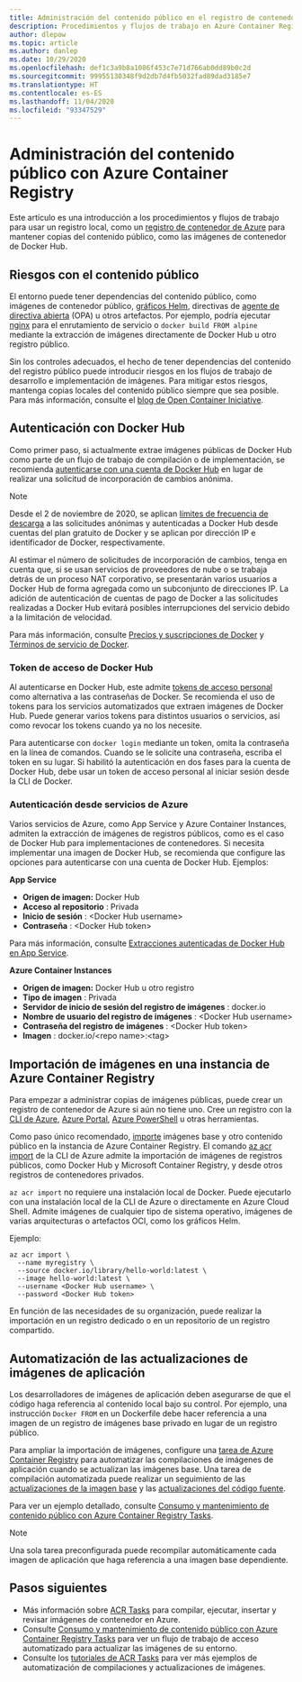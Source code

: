 ```yaml
---
title: Administración del contenido público en el registro de contenedor privado
description: Procedimientos y flujos de trabajo en Azure Container Registry para administrar las dependencias de las imágenes públicas de Docker Hub y otro contenido público
author: dlepow
ms.topic: article
ms.author: danlep
ms.date: 10/29/2020
ms.openlocfilehash: def1c3a9b8a1086f453c7e71d766ab0dd89b0c2d
ms.sourcegitcommit: 99955130348f9d2db7d4fb5032fad89dad3185e7
ms.translationtype: HT
ms.contentlocale: es-ES
ms.lasthandoff: 11/04/2020
ms.locfileid: "93347529"
---
```

# <a name="manage-public-content-with-azure-container-registry"></a>Administración del contenido público con Azure Container Registry

Este artículo es una introducción a los procedimientos y flujos de trabajo para usar un registro local, como un [registro de contenedor de Azure](container-registry-intro.md) para mantener copias del contenido público, como las imágenes de contenedor de Docker Hub. 


## <a name="risks-with-public-content"></a>Riesgos con el contenido público

El entorno puede tener dependencias del contenido público, como imágenes de contenedor público, [gráficos Helm](https://helm.sh/), directivas de [agente de directiva abierta](https://www.openpolicyagent.org/) (OPA) u otros artefactos. Por ejemplo, podría ejecutar [nginx](https://hub.docker.com/_/nginx) para el enrutamiento de servicio o `docker build FROM alpine` mediante la extracción de imágenes directamente de Docker Hub u otro registro público. 

Sin los controles adecuados, el hecho de tener dependencias del contenido del registro público puede introducir riesgos en los flujos de trabajo de desarrollo e implementación de imágenes. Para mitigar estos riesgos, mantenga copias locales del contenido público siempre que sea posible. Para más información, consulte el [blog de Open Container Iniciative](https://opencontainers.org/posts/blog/2020-10-30-consuming-public-content/). 

## <a name="authenticate-with-docker-hub"></a>Autenticación con Docker Hub

Como primer paso, si actualmente extrae imágenes públicas de Docker Hub como parte de un flujo de trabajo de compilación o de implementación, se recomienda [autenticarse con una cuenta de Docker Hub](https://docs.docker.com/docker-hub/download-rate-limit/#how-do-i-authenticate-pull-requests) en lugar de realizar una solicitud de incorporación de cambios anónima.

> [!NOTE]
> Desde el 2 de noviembre de 2020, se aplican [límites de frecuencia de descarga](https://docs.docker.com/docker-hub/download-rate-limit) a las solicitudes anónimas y autenticadas a Docker Hub desde cuentas del plan gratuito de Docker y se aplican por dirección IP e identificador de Docker, respectivamente. 
>
> Al estimar el número de solicitudes de incorporación de cambios, tenga en cuenta que, si se usan servicios de proveedores de nube o se trabaja detrás de un proceso NAT corporativo, se presentarán varios usuarios a Docker Hub de forma agregada como un subconjunto de direcciones IP. La adición de autenticación de cuentas de pago de Docker a las solicitudes realizadas a Docker Hub evitará posibles interrupciones del servicio debido a la limitación de velocidad.
>
> Para más información, consulte [Precios y suscripciones de Docker](https://www.docker.com/pricing) y [Términos de servicio de Docker](https://www.docker.com/legal/docker-terms-service).

### <a name="docker-hub-access-token"></a>Token de acceso de Docker Hub

Al autenticarse en Docker Hub, este admite [tokens de acceso personal](https://docs.docker.com/docker-hub/access-tokens/) como alternativa a las contraseñas de Docker. Se recomienda el uso de tokens para los servicios automatizados que extraen imágenes de Docker Hub. Puede generar varios tokens para distintos usuarios o servicios, así como revocar los tokens cuando ya no los necesite.

Para autenticarse con `docker login` mediante un token, omita la contraseña en la línea de comandos. Cuando se le solicite una contraseña, escriba el token en su lugar. Si habilitó la autenticación en dos fases para la cuenta de Docker Hub, debe usar un token de acceso personal al iniciar sesión desde la CLI de Docker.

### <a name="authenticate-from-azure-services"></a>Autenticación desde servicios de Azure

Varios servicios de Azure, como App Service y Azure Container Instances, admiten la extracción de imágenes de registros públicos, como es el caso de Docker Hub para implementaciones de contenedores. Si necesita implementar una imagen de Docker Hub, se recomienda que configure las opciones para autenticarse con una cuenta de Docker Hub. Ejemplos:

**App Service**

* **Origen de imagen:** Docker Hub
* **Acceso al repositorio** : Privada
* **Inicio de sesión** : \<Docker Hub username>
* **Contraseña** : \<Docker Hub token>

Para más información, consulte [Extracciones autenticadas de Docker Hub en App Service](https://azure.github.io/AppService/2020/10/15/Docker-Hub-authenticated-pulls-on-App-Service.html).

**Azure Container Instances**

* **Origen de imagen:** Docker Hub u otro registro
* **Tipo de imagen** : Privada
* **Servidor de inicio de sesión del registro de imágenes** : docker.io
* **Nombre de usuario del registro de imágenes** : \<Docker Hub username>
* **Contraseña del registro de imágenes** : \<Docker Hub token>
* **Imagen** : docker.io/\<repo name\>:\<tag>

## <a name="import-images-to-an-azure-container-registry"></a>Importación de imágenes en una instancia de Azure Container Registry
 
Para empezar a administrar copias de imágenes públicas, puede crear un registro de contenedor de Azure si aún no tiene uno. Cree un registro con la [CLI de Azure](container-registry-get-started-azure-cli.md), [Azure Portal](container-registry-get-started-portal.md), [Azure PowerShell](container-registry-get-started-powershell.md) u otras herramientas. 

Como paso único recomendado, [importe](container-registry-import-images.md) imágenes base y otro contenido público en la instancia de Azure Container Registry. El comando [az acr import](/cli/azure/acr#az_acr_import) de la CLI de Azure admite la importación de imágenes de registros públicos, como Docker Hub y Microsoft Container Registry, y desde otros registros de contenedores privados. 

`az acr import` no requiere una instalación local de Docker. Puede ejecutarlo con una instalación local de la CLI de Azure o directamente en Azure Cloud Shell. Admite imágenes de cualquier tipo de sistema operativo, imágenes de varias arquitecturas o artefactos OCI, como los gráficos Helm.

Ejemplo:

```azurecli-interactive
az acr import \
  --name myregistry \
  --source docker.io/library/hello-world:latest \
  --image hello-world:latest \
  --username <Docker Hub username> \
  --password <Docker Hub token>
```

En función de las necesidades de su organización, puede realizar la importación en un registro dedicado o en un repositorio de un registro compartido.

## <a name="automate-application-image-updates"></a>Automatización de las actualizaciones de imágenes de aplicación

Los desarrolladores de imágenes de aplicación deben asegurarse de que el código haga referencia al contenido local bajo su control. Por ejemplo, una instrucción `Docker FROM` en un Dockerfile debe hacer referencia a una imagen de un registro de imágenes base privado en lugar de un registro público. 

Para ampliar la importación de imágenes, configure una [tarea de Azure Container Registry](container-registry-tasks-overview.md) para automatizar las compilaciones de imágenes de aplicación cuando se actualizan las imágenes base. Una tarea de compilación automatizada puede realizar un seguimiento de las [actualizaciones de la imagen base](container-registry-tasks-base-images.md) y las [actualizaciones del código fuente](container-registry-tasks-overview.md#trigger-task-on-source-code-update).

Para ver un ejemplo detallado, consulte [Consumo y mantenimiento de contenido público con Azure Container Registry Tasks](tasks-consume-public-content.md). 

> [!NOTE]
> Una sola tarea preconfigurada puede recompilar automáticamente cada imagen de aplicación que haga referencia a una imagen base dependiente. 
 
## <a name="next-steps"></a>Pasos siguientes
 
* Más información sobre [ACR Tasks](container-registry-tasks-overview.md) para compilar, ejecutar, insertar y revisar imágenes de contenedor en Azure.
* Consulte [Consumo y mantenimiento de contenido público con Azure Container Registry Tasks](tasks-consume-public-content.md) para ver un flujo de trabajo de acceso automatizado para actualizar las imágenes de su entorno. 
* Consulte los [tutoriales de ACR Tasks](container-registry-tutorial-quick-task.md) para ver más ejemplos de automatización de compilaciones y actualizaciones de imágenes.
